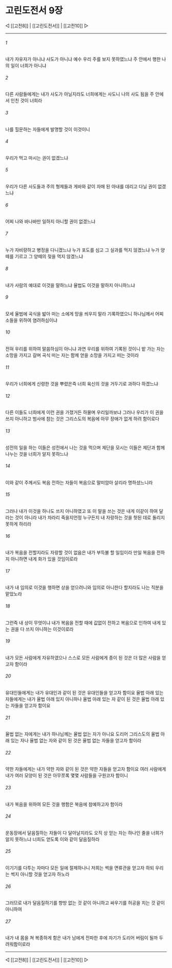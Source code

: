 # 고린도전서 9장

◁ [[고전8]] | [[고린도전서]] | [[고전10]] ▷
***

###### 1
내가 자유자가 아니냐 사도가 아니냐 예수 우리 주를 보지 못하였느냐 주 안에서 행한 나의 일이 너희가 아니냐

###### 2
다른 사람들에게는 내가 사도가 아닐지라도 너희에게는 사도니 나의 사도 됨을 주 안에서 인친 것이 너희라

###### 3
나를 힐문하는 자들에게 발명할 것이 이것이니

###### 4
우리가 먹고 마시는 권이 없겠느냐

###### 5
우리가 다른 사도들과 주의 형제들과 게바와 같이 자매 된 아내를 데리고 다닐 권이 없겠느냐

###### 6
어찌 나와 바나바만 일하지 아니할 권이 없겠느냐

###### 7
누가 자비량하고 병정을 다니겠느냐 누가 포도를 심고 그 실과를 먹지 않겠느냐 누가 양떼를 기르고 그 양떼의 젖을 먹지 않겠느냐

###### 8
내가 사람의 예대로 이것을 말하느냐 율법도 이것을 말하지 아니하느냐

###### 9
모세 율법에 곡식을 밟아 떠는 소에게 망을 씌우지 말라 기록하였으니 하나님께서 어찌 소들을 위하여 염려하심이냐

###### 10
전혀 우리를 위하여 말씀하심이 아니냐 과연 우리를 위하여 기록된 것이니 밭 가는 자는 소망을 가지고 갈며 곡식 떠는 자는 함께 얻을 소망을 가지고 떠는 것이라

###### 11
우리가 너희에게 신령한 것을 뿌렸은즉 너희 육신의 것을 거두기로 과하다 하겠느냐

###### 12
다른 이들도 너희에게 이런 권을 가졌거든 하물며 우리일까보냐 그러나 우리가 이 권을 쓰지 아니하고 범사에 참는 것은 그리스도의 복음에 아무 장애가 없게 하려 함이로다

###### 13
성전의 일을 하는 이들은 성전에서 나는 것을 먹으며 제단을 모시는 이들은 제단과 함께 나누는 것을 너희가 알지 못하느냐

###### 14
이와 같이 주께서도 복음 전하는 자들이 복음으로 말미암아 살리라 명하셨느니라

###### 15
그러나 내가 이것을 하나도 쓰지 아니하였고 또 이 말을 쓰는 것은 내게 이같이 하여 달라는 것이 아니라 내가 차라리 죽을지언정 누구든지 내 자랑하는 것을 헛된 데로 돌리지 못하게 하리라

###### 16
내가 복음을 전할지라도 자랑할 것이 없음은 내가 부득불 할 일임이라 만일 복음을 전하지 아니하면 내게 화가 있을 것임이로라

###### 17
내가 내 임의로 이것을 행하면 상을 얻으려니와 임의로 아니한다 할지라도 나는 직분을 맡았노라

###### 18
그런즉 내 상이 무엇이냐 내가 복음을 전할 때에 값없이 전하고 복음으로 인하여 내게 있는 권을 다 쓰지 아니하는 이것이로라

###### 19
내가 모든 사람에게 자유하였으나 스스로 모든 사람에게 종이 된 것은 더 많은 사람을 얻고자 함이라

###### 20
유대인들에게는 내가 유대인과 같이 된 것은 유대인들을 얻고자 함이요 율법 아래 있는 자들에게는 내가 율법 아래 있지 아니하나 율법 아래 있는 자 같이 된 것은 율법 아래 있는 자들을 얻고자 함이요

###### 21
율법 없는 자에게는 내가 하나님께는 율법 없는 자가 아니요 도리어 그리스도의 율법 아래 있는 자나 율법 없는 자와 같이 된 것은 율법 없는 자들을 얻고자 함이라

###### 22
약한 자들에게는 내가 약한 자와 같이 된 것은 약한 자들을 얻고자 함이요 여러 사람에게 내가 여러 모양이 된 것은 아무쪼록 몇몇 사람들을 구원코자 함이니

###### 23
내가 복음을 위하여 모든 것을 행함은 복음에 참예하고자 함이라

###### 24
운동장에서 달음질하는 자들이 다 달아날지라도 오직 상 얻는 자는 하나인 줄을 너희가 알지 못하느냐 너희도 얻도록 이와 같이 달음질하라

###### 25
이기기를 다투는 자마다 모든 일에 절제하나니 저희는 썩을 면류관을 얻고자 하되 우리는 썩지 아니할 것을 얻고자 하노라

###### 26
그러므로 내가 달음질하기를 향방 없는 것 같이 아니하고 싸우기를 허공을 치는 것 같이 아니하여

###### 27
내가 내 몸을 쳐 복종하게 함은 내가 남에게 전파한 후에 자기가 도리어 버림이 될까 두려워함이로라

***
◁ [[고전8]] | [[고린도전서]] | [[고전10]] ▷